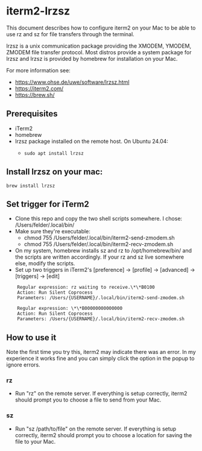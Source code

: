 # iterm2-lrzsz

This document describes how to configure iterm2 on your Mac to be able to use rz and sz for file transfers through the terminal.

lrzsz is a unix communication package providing the XMODEM, YMODEM, ZMODEM file transfer protocol.  Most distros provide a system package for lrzsz and lrzsz is provided by homebrew for installation on your Mac.

For more information see:
- https://www.ohse.de/uwe/software/lrzsz.html
- https://iterm2.com/
- https://brew.sh/

Prerequisites
---
- iTerm2
- homebrew
- lrzsz package installed on the remote host.  On Ubuntu 24.04:
  - ```shell
    sudo apt install lrzsz
    ```
   
Install lrzsz on your mac:
---
```shell
brew install lrzsz
```

Set trigger for iTerm2
---

- Clone this repo and copy the two shell scripts somewhere.  I chose: /Users/felder/.local/bin/
- Make sure they're executable:
	- chmod 755 /Users/felder/.local/bin/iterm2-send-zmodem.sh
	- chmod 755 /Users/felder/.local/bin/iterm2-recv-zmodem.sh
- On my system, homebrew installs sz and rz to /opt/homebrew/bin/ and the scripts are written accordingly.  If your rz and sz live somewhere else, modify the scripts.
- Set up two triggers in iTerm2's [preference] -> [profile] -> [advanced] -> [triggers] -> [edit]

```
	Regular expression: rz waiting to receive.\*\*B0100
	Action: Run Silent Coprocess
	Parameters: /Users/{USERNAME}/.local/bin/iterm2-send-zmodem.sh

	Regular expression: \*\*B00000000000000
	Action: Run Silent Coprocess
	Parameters: /Users/{USERNAME}/.local/bin/iterm2-recv-zmodem.sh
```

How to use it
---
Note the first time you try this, iterm2 may indicate there was an error.  In my experience it works fine and you can simply click the option in the popup to ignore errors.

### rz

- Run "rz" on the remote server. If everything is setup correctly, iterm2 should prompt you to choose a file to send from your Mac.

### sz

- Run "sz /path/to/file" on the remote server. If everything is setup correctly, iterm2 should prompt you to choose a location for saving the file to your Mac.

